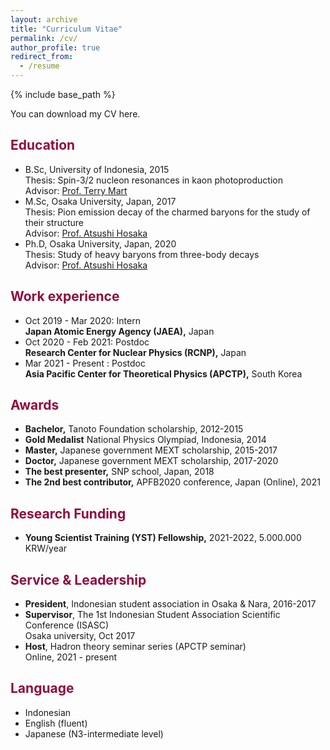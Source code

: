 ```yaml
---
layout: archive
title: "Curriculum Vitae"
permalink: /cv/
author_profile: true
redirect_from:
  - /resume
---
```


{% include base_path %}

You can download my CV here.


<h2 style="color:#900C3F"> Education </h2>

* B.Sc, University of Indonesia, 2015\
  Thesis: Spin-3/2 nucleon resonances in kaon photoproduction\
  Advisor: <a href="https://inspirehep.net/authors/998691">Prof. Terry Mart</a>
* M.Sc, Osaka University, Japan, 2017\
  Thesis: Pion emission decay of the charmed baryons for the study of their structure\
  Advisor: <a href="https://inspirehep.net/authors/1005542?ui-citation-summary=true">Prof. Atsushi Hosaka</a>
* Ph.D, Osaka University, Japan, 2020\
  Thesis: Study of heavy baryons from three-body decays\
  Advisor: <a href="https://inspirehep.net/authors/1005542?ui-citation-summary=true">Prof. Atsushi Hosaka</a>

<h2 style="color:#900C3F"> Work experience </h2>

* Oct 2019 - Mar 2020: Intern\
  <b>Japan Atomic Energy Agency (JAEA),</b> Japan
* Oct 2020 - Feb 2021: Postdoc\
  <b>Research Center for Nuclear Physics (RCNP),</b> Japan
* Mar 2021 - Present : Postdoc\
  <b>Asia Pacific Center for Theoretical Physics (APCTP),</b> South Korea


<h2 style="color:#900C3F"> Awards </h2>

* <b>Bachelor,</b> Tanoto Foundation scholarship, 2012-2015
* <b>Gold Medalist</b> National Physics Olympiad, Indonesia, 2014
* <b>Master,</b> Japanese government MEXT scholarship, 2015-2017
* <b>Doctor,</b> Japanese government MEXT scholarship, 2017-2020
* <b>The best presenter,</b> SNP school, Japan, 2018
* <b>The 2nd best contributor,</b> APFB2020 conference, Japan (Online), 2021



<h2 style="color:#900C3F"> Research Funding </h2>

* <b> Young Scientist Training (YST) Fellowship,</b> 2021-2022, 5.000.000 KRW/year



<h2 style="color:#900C3F"> Service & Leadership </h2>

* <b> President</b>, Indonesian student association in Osaka & Nara, 2016-2017
* <b>Supervisor</b>, The 1st Indonesian Student Association Scientific Conference (ISASC)\
  Osaka university, Oct 2017
* <b>Host</b>, Hadron theory seminar series (APCTP seminar)\
  Online, 2021 - present



<h2 style="color:#900C3F"> Language </h2>

* Indonesian
* English (fluent)
* Japanese (N3-intermediate level) 
